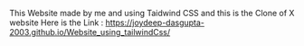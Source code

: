 This Website made by me and using Taidwind CSS and this is the Clone of X website
Here is the Link : https://joydeep-dasgupta-2003.github.io/Website_using_tailwindCss/

